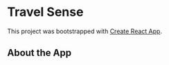 # Travel Sense

This project was bootstrapped with [Create React App](https://github.com/facebook/create-react-app).

## About the App



